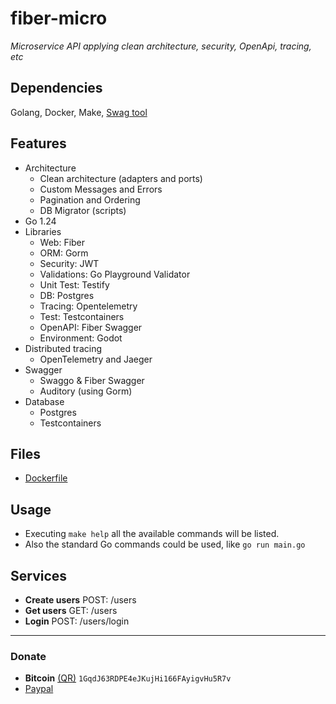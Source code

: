 # fiber-micro
*Microservice API applying clean architecture, security, OpenApi, tracing, etc*

## Dependencies
Golang, Docker, Make, [Swag tool](https://github.com/swaggo/swag)

## Features
- Architecture
    - Clean architecture (adapters and ports)
    - Custom Messages and Errors
    - Pagination and Ordering
    - DB Migrator (scripts)
- Go 1.24
- Libraries
    - Web: Fiber
    - ORM: Gorm
    - Security: JWT
    - Validations: Go Playground Validator
    - Unit Test: Testify
    - DB: Postgres
    - Tracing: Opentelemetry
    - Test: Testcontainers
    - OpenAPI: Fiber Swagger
    - Environment: Godot
- Distributed tracing
    - OpenTelemetry and Jaeger
- Swagger
    - Swaggo & Fiber Swagger
    - Auditory (using Gorm)
- Database
    - Postgres
    - Testcontainers

## Files
- [Dockerfile](https://github.com/javiorfo/fiber-micro/tree/master/Dockerfile)

## Usage
- Executing `make help` all the available commands will be listed. 
- Also the standard Go commands could be used, like `go run main.go`

## Services
- **Create users** POST: /users
- **Get users** GET: /users
- **Login** POST: /users/login

---

### Donate
- **Bitcoin** [(QR)](https://raw.githubusercontent.com/javiorfo/img/master/crypto/bitcoin.png)  `1GqdJ63RDPE4eJKujHi166FAyigvHu5R7v`
- [Paypal](https://www.paypal.com/donate/?hosted_button_id=FA7SGLSCT2H8G)
